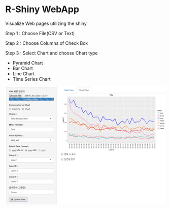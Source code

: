 # R-Shiny WebApp
Visualize Web pages utilizing the shiny

Step 1 : Choose File(CSV or Text)

Step 2 : Choose Columns of Check Box

Step 3 : Select Chart and choose Chart type
* Pyramid Chart
* Bar Chart
* Line Chart
* Time Series Chart

<img src="https://github.com/Data-Art/R-Shiny_WebApp/blob/master/20160311_shiny_stat.png">

